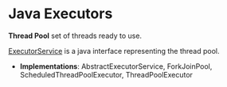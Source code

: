 # Java Executors

**Thread Pool** set of threads ready to use.

[ExecutorService](https://docs.oracle.com/javase/7/docs/api/java/util/concurrent/ExecutorService.html) is a java interface representing the thread pool.
  * **Implementations**: AbstractExecutorService, ForkJoinPool, ScheduledThreadPoolExecutor, ThreadPoolExecutor

